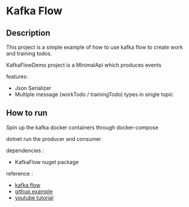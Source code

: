 # Kafka Flow

## Description

This project is a simple example of how to use kafka flow to create work and training todos.

KafkaFlowDemo project is a MinimalApi which produces events

features:
- Json Serializer
- Multiple message (workTodo / trainingTodo) types in single topic

## How to run

Spin up the kafka docker containers through docker-compose

dotnet run the producer and consumer

dependencies : 
- KafkaFlow nuget package

reference : 
- [kafka flow](https://farfetch.github.io/kafkaflow/docs/)
- [githup example](https://github.com/farfetch/kafkaflow)
- [youtube tutorial](https://www.youtube.com/watch?v=4e18DZkf-m0&t=644s&ab_channel=GuiFerreira)